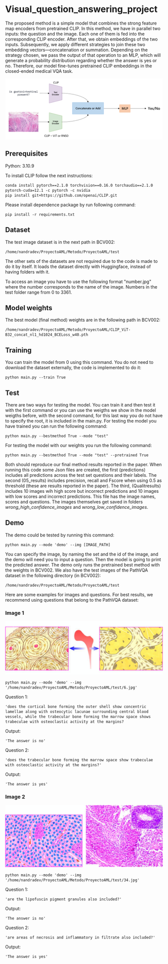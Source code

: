 # Visual_question_answering_project

The proposed method is a simple model that combines the strong feature map encoders from pretrained CLIP. In this method, we have in parallel two inputs: the question and the image. Each one of them is fed into the corresponding CLIP encoder. After that, we obtain embeddings of the two inputs. Subsequently, we apply different strategies to join these two embedding vectors—concatenation or summation. Depending on the strategy chosen, we pass the output of that operation to an MLP, which will generate a probability distribution regarding whether the answer is yes or no. Therefore, our model fine-tunes pretrained CLIP embeddings in the closed-ended medical VQA task.

![Proposed method](images/Proposed_method.png)

## Prerequisites

Python: 3.10.9

To install CLIP follow the next instructions:

```
conda install pytorch==2.1.0 torchvision==0.16.0 torchaudio==2.1.0 pytorch-cuda=12.1 -c pytorch -c nvidia
pip install git+https://github.com/openai/CLIP.git
```

Please install dependence package by run following command:

```
pip install -r requirements.txt
```

## Dataset

The test image dataset is in the next path in BCV002:
```
/home/nandradev/ProyectoAML/Metodo/ProyectoAML/test
```
The other sets of the datasets are not required due to the code is made to do it by itself. It loads the dataset directly with Huggingface, instead of having folders with it. 

To access an image you have to use the following format "number.jpg" where the number corresponds to the name of the image. Numbers in the test folder range from 0 to 3361.

## Model weights

The best model (final method) weights are in the following path in BCV002:
```
/home/nandradev/ProyectoAML/Metodo/ProyectoAML/CLIP_ViT-B32_concat_nl1_hd1024_BCELoss_w40.pth
```

## Training

You can train the model from 0 using this command. You do not need to download the dataset externally, the code is implemented to do it:
```
python main.py --train True
```

## Test
There are two ways for testing the model. You can train it and then test it with the first command or you can use the weigths we show in the model weigths before, with the second command, for this last way you do not have to specify the root, it is included in the main.py. 
For testing the model you have trained you can run the following command:
```
python main.py --bestmethod True --mode "test"
```

For testing the model with our weights you run the following command:
```
python main.py --bestmethod True --mode "test" --pretrained True
```
Both should reproduce our final method results reported in the paper. When running this code some Json files are created, the first (predictions) includes all predictions across the test set questions and their labels. The second (05_results) includes precision, recall and Fscore when using 0.5 as threshold (these are results reported in the paper). The third, (Qualitresults) includes 10 images wih high score but incorrect predictions and 10 images with low scores and incorrect predictions. This file has the image names, scores and questions. The images themselves get saved in folders *wrong_high_confidence_images* and *wrong_low_confidence_images*.


## Demo

The demo could be tested by running this command:
```
python main.py --mode 'demo' --img [IMAGE_PATH]
```
You can specify the image, by naming the set and the id of the image, and the demo will need you to input a question. Then the model is going to print the predicted answer. The demo only runs the pretrained best method with the weights in BCV002. We also have the test images of the PathVQA dataset in the following directory (in BCV002):

```
/home/nandradev/ProyectoAML/Metodo/ProyectoAML/test
```
Here are some examples for images and questions. For best results, we recommend using questions that belong to the PathVQA dataset:


### Image 1

![Im1](images/6.jpg)

```
python main.py --mode 'demo' --img '/home/nandradev/ProyectoAML/Metodo/ProyectoAML/test/6.jpg'
```
Question 1:

```
'does the cortical bone forming the outer shell show concentric lamellae along with osteocytic lacunae surrounding central blood vessels, while the trabecular bone forming the marrow space shows trabeculae with osteoclastic activity at the margins?
```
Output:
```
'The answer is no'
```
Question 2: 
```
'does the trabecular bone forming the marrow space show trabeculae with osteoclastic activity at the margins?'
```
Output: 
```
'The answer is yes'
```

### Image 2

![Im1](images/34.jpg)

```
python main.py --mode 'demo' --img '/home/nandradev/ProyectoAML/Metodo/ProyectoAML/test/34.jpg'
```
Question 1:

```
'are the lipofuscin pigment granules also included?'
```
Output:
```
'The answer is no'
```
Question 2: 
```
'are areas of necrosis and inflammatory in filtrate also included?'
```
Output: 
```
'The answer is yes'
```


